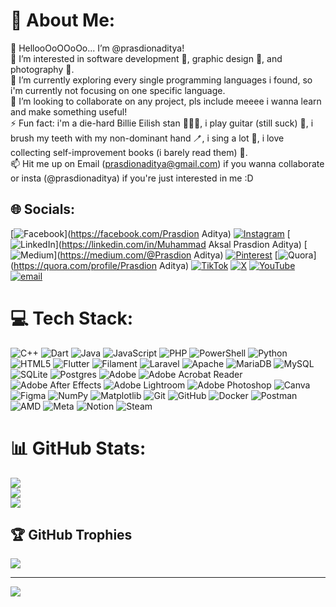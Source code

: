 # 💫 About Me:
👋 HellooOoOOoOo... I’m @prasdionaditya!<br>🌊 I’m interested in software development 📱, graphic design 🎨, and photography 📸.<br>🌱 I’m currently exploring every single programming languages i found, so i'm currently not focusing on one specific language.<br>👀 I’m looking to collaborate on any project, pls include meeee i wanna learn and make something useful!<br>⚡ Fun fact: i'm a die-hard Billie Eilish stan 👩🏻‍🎤, i play guitar (still suck) 🎸, i brush my teeth with my non-dominant hand 🪥, i sing a lot 🎤, i love collecting self-improvement books (i barely read them) 📕.<br>📫 Hit me up on Email (prasdionaditya@gmail.com) if you wanna collaborate or insta (@prasdionaditya) if you're just interested in me :D


## 🌐 Socials:
[![Facebook](https://img.shields.io/badge/Facebook-%231877F2.svg?logo=Facebook&logoColor=white)](https://facebook.com/Prasdion Aditya) [![Instagram](https://img.shields.io/badge/Instagram-%23E4405F.svg?logo=Instagram&logoColor=white)](https://instagram.com/prasdionaditya) [![LinkedIn](https://img.shields.io/badge/LinkedIn-%230077B5.svg?logo=linkedin&logoColor=white)](https://linkedin.com/in/Muhammad Aksal Prasdion Aditya) [![Medium](https://img.shields.io/badge/Medium-12100E?logo=medium&logoColor=white)](https://medium.com/@Prasdion Aditya) [![Pinterest](https://img.shields.io/badge/Pinterest-%23E60023.svg?logo=Pinterest&logoColor=white)](https://pinterest.com/prasdionaditya) [![Quora](https://img.shields.io/badge/Quora-%23B92B27.svg?logo=Quora&logoColor=white)](https://quora.com/profile/Prasdion Aditya) [![TikTok](https://img.shields.io/badge/TikTok-%23000000.svg?logo=TikTok&logoColor=white)](https://tiktok.com/@prasdionaditya) [![X](https://img.shields.io/badge/X-black.svg?logo=X&logoColor=white)](https://x.com/prasdionaditya) [![YouTube](https://img.shields.io/badge/YouTube-%23FF0000.svg?logo=YouTube&logoColor=white)](https://youtube.com/@prasdionaditya) [![email](https://img.shields.io/badge/Email-D14836?logo=gmail&logoColor=white)](mailto:prasdionaditya@gmail.com) 

# 💻 Tech Stack:
![C++](https://img.shields.io/badge/c++-%2300599C.svg?style=for-the-badge&logo=c%2B%2B&logoColor=white) ![Dart](https://img.shields.io/badge/dart-%230175C2.svg?style=for-the-badge&logo=dart&logoColor=white) ![Java](https://img.shields.io/badge/java-%23ED8B00.svg?style=for-the-badge&logo=openjdk&logoColor=white) ![JavaScript](https://img.shields.io/badge/javascript-%23323330.svg?style=for-the-badge&logo=javascript&logoColor=%23F7DF1E) ![PHP](https://img.shields.io/badge/php-%23777BB4.svg?style=for-the-badge&logo=php&logoColor=white) ![PowerShell](https://img.shields.io/badge/PowerShell-%235391FE.svg?style=for-the-badge&logo=powershell&logoColor=white) ![Python](https://img.shields.io/badge/python-3670A0?style=for-the-badge&logo=python&logoColor=ffdd54) ![HTML5](https://img.shields.io/badge/html5-%23E34F26.svg?style=for-the-badge&logo=html5&logoColor=white) ![Flutter](https://img.shields.io/badge/Flutter-%2302569B.svg?style=for-the-badge&logo=Flutter&logoColor=white) ![Filament](https://img.shields.io/badge/Filament-FFAA00?style=for-the-badge&logoColor=%23000000) ![Laravel](https://img.shields.io/badge/laravel-%23FF2D20.svg?style=for-the-badge&logo=laravel&logoColor=white) ![Apache](https://img.shields.io/badge/apache-%23D42029.svg?style=for-the-badge&logo=apache&logoColor=white) ![MariaDB](https://img.shields.io/badge/MariaDB-003545?style=for-the-badge&logo=mariadb&logoColor=white) ![MySQL](https://img.shields.io/badge/mysql-4479A1.svg?style=for-the-badge&logo=mysql&logoColor=white) ![SQLite](https://img.shields.io/badge/sqlite-%2307405e.svg?style=for-the-badge&logo=sqlite&logoColor=white) ![Postgres](https://img.shields.io/badge/postgres-%23316192.svg?style=for-the-badge&logo=postgresql&logoColor=white) ![Adobe](https://img.shields.io/badge/adobe-%23FF0000.svg?style=for-the-badge&logo=adobe&logoColor=white) ![Adobe Acrobat Reader](https://img.shields.io/badge/Adobe%20Acrobat%20Reader-EC1C24.svg?style=for-the-badge&logo=Adobe%20Acrobat%20Reader&logoColor=white) ![Adobe After Effects](https://img.shields.io/badge/Adobe%20After%20Effects-9999FF.svg?style=for-the-badge&logo=Adobe%20After%20Effects&logoColor=white) ![Adobe Lightroom](https://img.shields.io/badge/Adobe%20Lightroom-31A8FF.svg?style=for-the-badge&logo=Adobe%20Lightroom&logoColor=white) ![Adobe Photoshop](https://img.shields.io/badge/adobe%20photoshop-%2331A8FF.svg?style=for-the-badge&logo=adobe%20photoshop&logoColor=white) ![Canva](https://img.shields.io/badge/Canva-%2300C4CC.svg?style=for-the-badge&logo=Canva&logoColor=white) ![Figma](https://img.shields.io/badge/figma-%23F24E1E.svg?style=for-the-badge&logo=figma&logoColor=white) ![NumPy](https://img.shields.io/badge/numpy-%23013243.svg?style=for-the-badge&logo=numpy&logoColor=white) ![Matplotlib](https://img.shields.io/badge/Matplotlib-%23ffffff.svg?style=for-the-badge&logo=Matplotlib&logoColor=black) ![Git](https://img.shields.io/badge/git-%23F05033.svg?style=for-the-badge&logo=git&logoColor=white) ![GitHub](https://img.shields.io/badge/github-%23121011.svg?style=for-the-badge&logo=github&logoColor=white) ![Docker](https://img.shields.io/badge/docker-%230db7ed.svg?style=for-the-badge&logo=docker&logoColor=white) ![Postman](https://img.shields.io/badge/Postman-FF6C37?style=for-the-badge&logo=postman&logoColor=white) ![AMD](https://img.shields.io/badge/AMD-%23000000.svg?style=for-the-badge&logo=amd&logoColor=white) ![Meta](https://img.shields.io/badge/Meta-%230467DF.svg?style=for-the-badge&logo=Meta&logoColor=white) ![Notion](https://img.shields.io/badge/Notion-%23000000.svg?style=for-the-badge&logo=notion&logoColor=white) ![Steam](https://img.shields.io/badge/steam-%23000000.svg?style=for-the-badge&logo=steam&logoColor=white)
# 📊 GitHub Stats:
![](https://github-readme-stats.vercel.app/api?username=prasdionaditya&theme=gruvbox&hide_border=true&include_all_commits=false&count_private=false)<br/>
![](https://nirzak-streak-stats.vercel.app/?user=prasdionaditya&theme=gruvbox&hide_border=true)<br/>
![](https://github-readme-stats.vercel.app/api/top-langs/?username=prasdionaditya&theme=gruvbox&hide_border=true&include_all_commits=false&count_private=false&layout=compact)

## 🏆 GitHub Trophies
![](https://github-profile-trophy.vercel.app/?username=prasdionaditya&theme=gruvbox&no-frame=true&no-bg=false&margin-w=4)

---
[![](https://visitcount.itsvg.in/api?id=prasdionaditya&icon=10&color=3)](https://visitcount.itsvg.in)

<!-- Proudly created with GPRM ( https://gprm.itsvg.in ) -->
